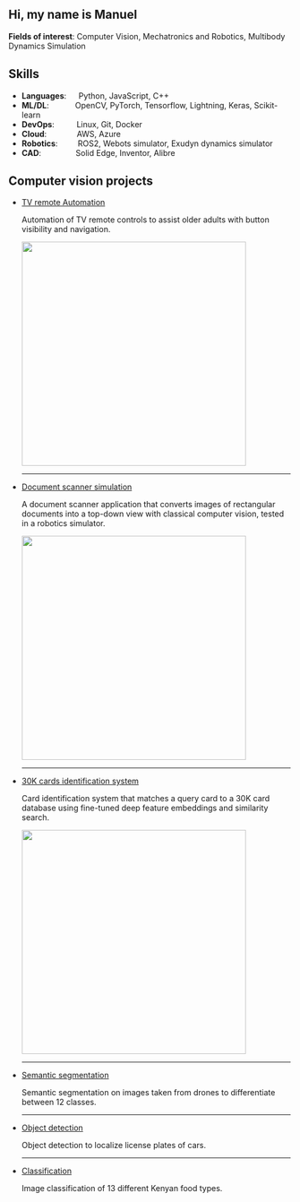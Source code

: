 ## Hi, my name is Manuel

**Fields of interest**: Computer Vision, Mechatronics and Robotics, Multibody Dynamics Simulation

## Skills
- **Languages**: &emsp; Python, JavaScript, C++
- **ML/DL**: &ensp;&nbsp;&emsp;&emsp; OpenCV, PyTorch, Tensorflow, Lightning, Keras, Scikit-learn
- **DevOps**: &nbsp;&emsp;&emsp; Linux, Git, Docker
- **Cloud**: &nbsp;&emsp;&emsp;&emsp; AWS, Azure
- **Robotics**: &emsp;&emsp; ROS2, Webots simulator, Exudyn dynamics simulator
- **CAD**: &emsp;&emsp;&emsp;&nbsp;&nbsp;&nbsp; Solid Edge, Inventor, Alibre


## Computer vision projects

- [TV remote Automation](https://github.com/ManuelZ/tv_automation)

    Automation of TV remote controls to assist older adults with button visibility and navigation.

  <img src="https://github.com/user-attachments/assets/28ae9f19-e71e-43fb-9d12-bf05d15a9e1b" width="400"/>

  ---

- [Document scanner simulation](https://github.com/ManuelZ/document_scanner_simulation)

    A document scanner application that converts images of rectangular documents into a top-down view with classical computer vision, tested in a robotics simulator.

  <img src="https://github.com/user-attachments/assets/1c1308e4-77e7-4d59-8985-8125d455b3bf" width="400"/>

  ---

- [30K cards identification system](https://github.com/ManuelZ/pairwise-similarity)

    Card identification system that matches a query card to a 30K card database using fine-tuned deep feature embeddings and similarity search.

    <img src="https://github.com/user-attachments/assets/0de32173-4b63-445c-84b1-8429890a1f60" width="400"/>

  ---

- [Semantic segmentation](https://github.com/ManuelZ/DLPT-semantic-segmentation)

    Semantic segmentation on images taken from drones to differentiate between 12 classes.

  ---

- [Object detection](https://github.com/ManuelZ/DLPT-license-plate-detection)

    Object detection to localize license plates of cars.

  ---

- [Classification](https://github.com/ManuelZ/DLPT-food-classification)

    Image classification of 13 different Kenyan food types.

